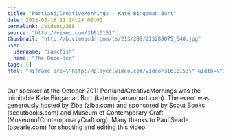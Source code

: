 ```yaml
---
title: "Portland/CreativeMornings - Kate Bingaman Burt"
date: 2012-05-18 21:24:24 00:00
permalink: /videos/288
source: "http://vimeo.com/31610153"
thumbnail: "http://b.vimeocdn.com/ts/213/289/213289075_640.jpg"
user:
  username: "iamcfish"
  name: "The Once-ler"
tags: []
html: "<iframe src=\"http://player.vimeo.com/video/31610153\" width=\"1280\" height=\"720\" frameborder=\"0\" webkitallowfullscreen mozallowfullscreen allowfullscreen></iframe>"
---
```


Our speaker at the October 2011 Portland/CreativeMornings was the inimitable Kate Bingaman Burt (katebingamanburt.com). The event was generously hosted by Ziba (ziba.com) and sponsored by Scout Books (scoutbooks.com) and Museum of Contemporary Craft (MuseumofContemporaryCraft.org). Many thanks to Paul Searle (psearle.com) for shooting and editing this video.
